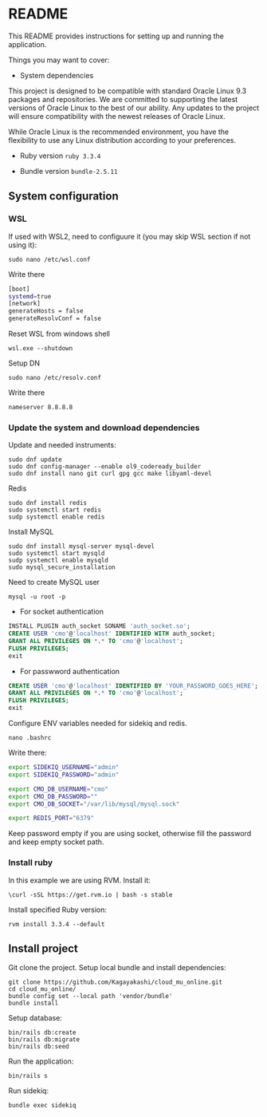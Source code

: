 # README

This README provides instructions for setting up and running the application.

Things you may want to cover:
* System dependencies

This project is designed to be compatible with standard Oracle Linux 9.3 packages and repositories. We are committed to supporting the latest versions of Oracle Linux to the best of our ability. Any updates to the project will ensure compatibility with the newest releases of Oracle Linux.

While Oracle Linux is the recommended environment, you have the flexibility to use any Linux distribution according to your preferences.

* Ruby version `ruby 3.3.4`

* Bundle version `bundle-2.5.11`

## System configuration

### WSL
If used with WSL2, need to configuure it (you may skip WSL section if not using it):
```shell
sudo nano /etc/wsl.conf
```

Write there
```bash
[boot]
systemd=true
[network]
generateHosts = false
generateResolvConf = false
```

Reset WSL from windows shell
```shell
wsl.exe --shutdown
```

Setup DN
```shell
sudo nano /etc/resolv.conf
```

Write there
```bash
nameserver 8.8.8.8
```

### Update the system and download dependencies 
Update and needed instruments:
```shell
sudo dnf update
sudo dnf config-manager --enable ol9_codeready_builder
sudo dnf install nano git curl gpg gcc make libyaml-devel
```

Redis
```shell
sudo dnf install redis
sudo systemctl start redis
sudp systemctl enable redis
```

Install MySQL
```shell
sudo dnf install mysql-server mysql-devel
sudo systemctl start mysqld
sudp systemctl enable mysqld
sudo mysql_secure_installation
```

Need to create MySQL user
```shell
mysql -u root -p
```

* For socket authentication
```sql
INSTALL PLUGIN auth_socket SONAME 'auth_socket.so';
CREATE USER 'cmo'@'localhost' IDENTIFIED WITH auth_socket;
GRANT ALL PRIVILEGES ON *.* TO 'cmo'@'localhost';
FLUSH PRIVILEGES;
exit
```

* For passwword authentication
```sql
CREATE USER 'cmo'@'localhost' IDENTIFIED BY 'YOUR_PASSWORD_GOES_HERE';
GRANT ALL PRIVILEGES ON *.* TO 'cmo'@'localhost';
FLUSH PRIVILEGES;
exit
```

Configure ENV variables needed for sidekiq and redis.
```shell
nano .bashrc
```
Write there:
```bash
export SIDEKIQ_USERNAME="admin"
export SIDEKIQ_PASSWORD="admin"

export CMO_DB_USERNAME="cmo"
export CMO_DB_PASSWORD=""
export CMO_DB_SOCKET="/var/lib/mysql/mysql.sock"

export REDIS_PORT="6379"
```
Keep password empty if you are using socket, otherwise fill the password and keep empty socket path.

### Install ruby
In this example we are using RVM. Install it:
```shell
\curl -sSL https://get.rvm.io | bash -s stable
```

Install specified Ruby version:
```shell
rvm install 3.3.4 --default
```

## Install project
Git clone the project. Setup local bundle and install dependencies:
```shell
git clone https://github.com/Kagayakashi/cloud_mu_online.git
cd cloud_mu_online/
bundle config set --local path 'vendor/bundle'
bundle install
```

Setup database:
```shell
bin/rails db:create
bin/rails db:migrate
bin/rails db:seed
```

Run the application:
```shell
bin/rails s
```

Run sidekiq:
```shell
bundle exec sidekiq
```

